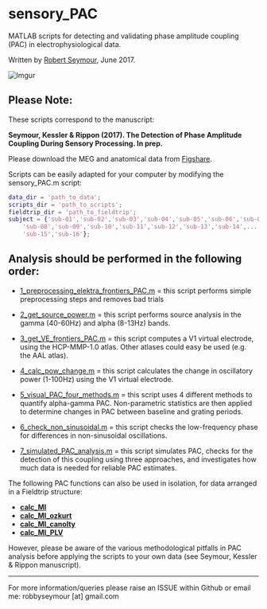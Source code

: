# sensory_PAC

MATLAB scripts for detecting and validating phase amplitude coupling (PAC) in electrophysiological data.

Written by [Robert Seymour](http://robertseymour.me), June 2017.

![Imgur](http://i.imgur.com/XkNWkZn.png)

## Please Note:

These scripts correspond to the manuscript:

**Seymour, Kessler & Rippon (2017). The Detection of Phase Amplitude Coupling During Sensory Processing. In prep.**

Please download the MEG and anatomical data from [Figshare](https://figshare.com/projects/The_Detection_of_Phase_Amplitude_Coupling_During_Sensory_Processing/22762).

Scripts can be easily adapted for your computer by modifying the sensory_PAC.m script:

```matlab
data_dir = 'path_to_data';
scripts_dir = 'path_to_scripts';
fieldtrip_dir = 'path_to_fieldtrip';
subject = {'sub-01','sub-02','sub-03','sub-04','sub-05','sub-06','sub-07',...
    'sub-08','sub-09','sub-10','sub-11','sub-12','sub-13','sub-14',...
    'sub-15','sub-16'};
```

## Analysis should be performed in the following order:

* [1_preprocessing_elektra_frontiers_PAC.m](https://github.com/neurofractal/sensory_PAC/blob/master/1_preprocessing_elektra_frontiers_PAC.m) = this script performs simple preprocessing steps and removes bad trials

* [2_get_source_power.m](https://github.com/neurofractal/sensory_PAC/blob/master/2_get_source_power.m) = this script performs source analysis in the gamma (40-60Hz) and alpha (8-13Hz) bands.

* [3_get_VE_frontiers_PAC.m](https://github.com/neurofractal/sensory_PAC/blob/master/3_get_VE_frontiers_PAC.m) = this script computes a V1 virtual electrode, using the HCP-MMP-1.0 atlas. Other atlases could easy be used (e.g. the AAL atlas).

* [4_calc_pow_change.m](https://github.com/neurofractal/sensory_PAC/blob/master/4_calc_pow_change.m) = this script calculates the change in oscillatory power (1-100Hz) using the V1 virtual electrode.

* [5_visual_PAC_four_methods.m](https://github.com/neurofractal/sensory_PAC/blob/master/5_visual_PAC_four_methods.m) = this script uses 4 different methods to quantify alpha-gamma PAC. Non-parametric statistics are then applied to determine changes in PAC between baseline and grating periods.

* [6_check_non_sinusoidal.m](https://github.com/neurofractal/sensory_PAC/blob/master/6_check_non_sinusoidal.m) = this script checks the low-frequency phase for differences in non-sinusoidal oscillations.

* [7_simulated_PAC_analysis.m](https://github.com/neurofractal/sensory_PAC/blob/master/7_simulated_PAC_analysis.m) = this script simulates PAC, checks for the detection of this coupling using three approaches, and investigates how much data is needed for reliable PAC estimates.

The following PAC functions can also be used in isolation, for data arranged in a Fieldtrip structure: 

* **[calc_MI](https://github.com/neurofractal/sensory_PAC/blob/master/calc_MI.m)**
* **[calc_MI_ozkurt](https://github.com/neurofractal/sensory_PAC/blob/master/calc_MI_ozkurt.m)**
* **[calc_MI_canolty](https://github.com/neurofractal/sensory_PAC/blob/master/calc_MI_canolty.m)**
* **[calc_MI_PLV](https://github.com/neurofractal/sensory_PAC/blob/master/calc_MI_PLV.m)**

However, please be aware of the various methodological pitfalls in PAC analysis before applying the scripts to your own data (see Seymour, Kessler & Rippon manuscript).

---

For more information/queries please raise an ISSUE within Github or email me: robbyseymour [at] gmail.com
